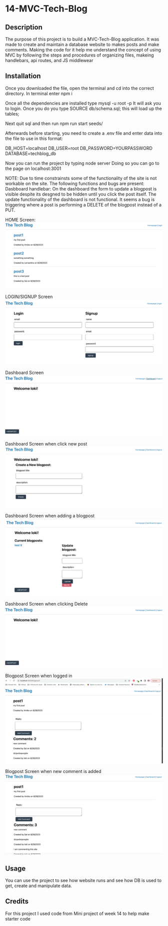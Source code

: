 # 14-MVC-Tech-Blog

## Description
The purpose of this project is to build a MVC-Tech-Blog application. It was made to create and maintain a database website to makes posts and make comments. Making the code for it help me understand the concept of using MVC by following the steps and procedures of organizing files, makeing handlebars, api routes, and JS middlewear

## Installation
Once you downloaded the file, open the terminal and cd into the correct directory.
In terminal enter 
npm i

Once all the dependencies are installed type mysql -u root -p
It will ask you to login. Once you do you type
SOURCE db/schema.sql;
this will load up the tables;

Next quit sql and then run npm run start seeds/

Afterwards before starting, you need to create a .env file and enter data into the file to use in this format:

DB_HOST=localhost
DB_USER=root
DB_PASSWORD=YOURPASSWORD
DATABASE=techblog_db

Now you can run the project by typing
node server
Doing so you can go to the page on localhost:3001

NOTE: Due to time constrainsts some of the functionality of the site is not workable on the site.
The following functions and bugs are present:
Dasbboard handlebar:
On the dashboard the form to update a blogpost is visible despite its desgned to be hidden until you click the post itself.
The update functionality of the dashboard is not functional. It seems a bug is triggering where a post is performing a DELETE of the blogpost instead of a PUT.

HOME Screen:
![screenshot of Homepage](/public/assets/images/01.png) 

LOGIN/SIGNUP Screen
![screenshot of Homepage](/public/assets/images/02.png) 

Dashboard Screen
![screenshot of Homepage](/public/assets/images/03.png) 

Dashboard Screen when click new post
![screenshot of Homepage](/public/assets/images/04.png) 

Dashboard Screen when adding a blogpost
![screenshot of Homepage](/public/assets/images/06.png) 

Dashboard Screen when clicking Delete
![screenshot of Homepage](/public/assets/images/07.png) 

Blogpost Screen when logged in
![screenshot of Homepage](/public/assets/images/08.png) 

Blogpost Screen when new comment is added
![screenshot of Homepage](/public/assets/images/10.png) 

## Usage
You can use the project to see how website runs and see how DB is used to get, create and manipulate data. 

## Credits
For this project I used code from Mini project of week 14 to help make starter code